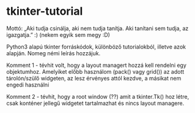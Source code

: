 # tkinter-tutorial

Mottó: „Aki tudja csinálja, aki nem tudja tanítja. Aki tanítani sem tudja, az igazgatja.” :)
(nekem egyik sem megy :D)


Python3 alapú tkinter forráskódok, különböző tutorialokból, illetve azok alapján.
Nomeg némi leírás hozzájuk.



Komment 1 - tévhit volt, hogy a layout managert hozzá kell rendelni egy objektumhoz. Amelyiket előbb használom
(pack() vagy grid()) az adott tárolón/szülő widgeten, az lesz érvényes attól kezdve, a másikat nem engedi használni

Komment 2 - tévhit, hogy a root window (??) amit a tkinter.Tk() hoz létre, csak konténer jellegű widgetet tartalmazhat
és nincs layout managere. 
